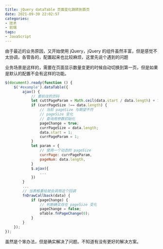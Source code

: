 ```yaml
---
title: jQuery dataTable 页面变化跳转到首页
date: 2021-09-30 22:02:57
categories:
- 技术
- 前端
tags:
- JavaScript
---
```

由于最近的业务原因，又开始使用 jQuery，jQuery 的组件虽然丰富，但是感觉不太协调，各管各的，配置起来也比较麻烦，这里先说个遇到的问题

业务场景是这样的，需要在页面显示数量变更的时候自动切换到第一页，但是如果是默认的配置不会有这样的功能。

<!--more-->


``` javascript
$(document).ready(function () {
    $('#example').dataTable({
        ajax() {
            // 要前往的页码
            let cuttPageParam = Math.ceil(data.start / data.length) + 1;
            if (currPageSize !== data.length) {
                // 当前 pageSize 与期望不符
                // pageSize 变化
                // 查询用参数初始化
                pageChange = true;
                currPageSize = data.length;
                data.start = 1;
                currPageParam = 1;
            }
            let param = {
                // 使用一个动态的 pageSize
                currPage: currPageParam,
                pageNum: data.length,
            }
            $.ajax({
                ...
            })
        }
        ...
        // 当表格重绘就会调用这个回调
        fnDrawCallback(data) {
            if (pageChange) {
                // 判断确实存在 pageSize 变化
                pageChange = false;
                oTable.fnPageChange(0);
            }
        }
    });
});
```

虽然是个笨办法，但是确实解决了问题。不知道有没有更好的解决方案。
